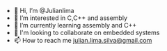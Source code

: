 - 👋 Hi, I’m @Julianlima
- 👀 I’m interested in C,C++ and assembly
- 🌱 I’m currently learning assembly and C++
- 💞️ I'm looking to collaborate on embedded systems
- 📫 How to reach me julian.lima.silva@gmail.com

<!---
Julianlima/Julianlima is a ✨ special ✨ repository because its `README.md` (this file) appears on your GitHub profile.
You can click the Preview link to take a look at your changes.
--->
